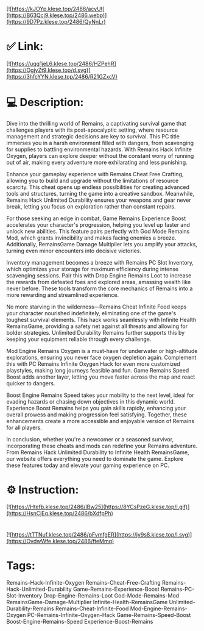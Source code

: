 [![https://kJOYp.klese.top/2486/acyUt](https://B63Qcj9.klese.top/2486.webp)](https://9D7Pz.klese.top/2486/QyNnLr)
# ✅ Link:
[![https://uqq1jeL6.klese.top/2486/HZPehR](https://OgjyZt9.klese.top/d.svg)](https://3hfcYYN.klese.top/2486/R21GZxcV)
# 💻 Description:
Dive into the thrilling world of Remains, a captivating survival game that challenges players with its post-apocalyptic setting, where resource management and strategic decisions are key to survival. This PC title immerses you in a harsh environment filled with dangers, from scavenging for supplies to battling environmental hazards. With Remains Hack Infinite Oxygen, players can explore deeper without the constant worry of running out of air, making every adventure more exhilarating and less punishing.



Enhance your gameplay experience with Remains Cheat Free Crafting, allowing you to build and upgrade without the limitations of resource scarcity. This cheat opens up endless possibilities for creating advanced tools and structures, turning the game into a creative sandbox. Meanwhile, Remains Hack Unlimited Durability ensures your weapons and gear never break, letting you focus on exploration rather than constant repairs.



For those seeking an edge in combat, Game Remains Experience Boost accelerates your character's progression, helping you level up faster and unlock new abilities. This feature pairs perfectly with God Mode Remains Mod, which grants invincibility and makes facing enemies a breeze. Additionally, RemainsGame Damage Multiplier lets you amplify your attacks, turning even minor encounters into decisive victories.



Inventory management becomes a breeze with Remains PC Slot Inventory, which optimizes your storage for maximum efficiency during intense scavenging sessions. Pair this with Drop Engine Remains Loot to increase the rewards from defeated foes and explored areas, amassing wealth like never before. These tools transform the core mechanics of Remains into a more rewarding and streamlined experience.



No more starving in the wilderness—Remains Cheat Infinite Food keeps your character nourished indefinitely, eliminating one of the game's toughest survival elements. This hack works seamlessly with Infinite Health RemainsGame, providing a safety net against all threats and allowing for bolder strategies. Unlimited Durability Remains further supports this by keeping your equipment reliable through every challenge.



Mod Engine Remains Oxygen is a must-have for underwater or high-altitude explorations, ensuring you never face oxygen depletion again. Complement this with PC Remains Infinite Oxygen Hack for even more customized playstyles, making long journeys feasible and fun. Game Remains Speed Boost adds another layer, letting you move faster across the map and react quicker to dangers.



Boost Engine Remains Speed takes your mobility to the next level, ideal for evading hazards or chasing down objectives in this dynamic world. Experience Boost Remains helps you gain skills rapidly, enhancing your overall prowess and making progression feel satisfying. Together, these enhancements create a more accessible and enjoyable version of Remains for all players.



In conclusion, whether you're a newcomer or a seasoned survivor, incorporating these cheats and mods can redefine your Remains adventure. From Remains Hack Unlimited Durability to Infinite Health RemainsGame, our website offers everything you need to dominate the game. Explore these features today and elevate your gaming experience on PC.

# ⚙️ Instruction:
[![https://Htefb.klese.top/2486/IBw25](https://8YCsPzeG.klese.top/i.gif)](https://HsnCjEq.klese.top/2486/bXdfpPh)
#
[![https://tTTNuf.klese.top/2486/pFvmfgER](https://jv9s8.klese.top/l.svg)](https://OvdwWfe.klese.top/2486/fteMmq)
# Tags:
Remains-Hack-Infinite-Oxygen Remains-Cheat-Free-Crafting Remains-Hack-Unlimited-Durability Game-Remains-Experience-Boost Remains-PC-Slot-Inventory Drop-Engine-Remains-Loot God-Mode-Remains-Mod RemainsGame-Damage-Multiplier Infinite-Health-RemainsGame Unlimited-Durability-Remains Remains-Cheat-Infinite-Food Mod-Engine-Remains-Oxygen PC-Remains-Infinite-Oxygen-Hack Game-Remains-Speed-Boost Boost-Engine-Remains-Speed Experience-Boost-Remains






